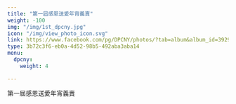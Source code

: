 ```yaml
---
title: "第一屆感恩送愛年宵義賣"
weight: -100
img: "/img/1st_dpcny.jpg"
icon: "/img/view_photo_icon.svg"
link: https://www.facebook.com/pg/DPCNY/photos/?tab=album&album_id=392930420781426
type: 3b72c3f6-eb0a-4d52-98b5-492aba3aba14
menu:
  dpcny:
    weight: 4

---
```

第一屆感恩送愛年宵義賣
